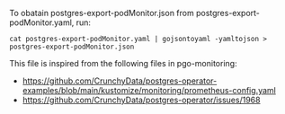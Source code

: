 To obatain postgres-export-podMonitor.json from postgres-export-podMonitor.yaml, run:

`cat postgres-export-podMonitor.yaml | gojsontoyaml -yamltojson > postgres-export-podMonitor.json`


This file is inspired from the following files in pgo-monitoring:
- https://github.com/CrunchyData/postgres-operator-examples/blob/main/kustomize/monitoring/prometheus-config.yaml
- https://github.com/CrunchyData/postgres-operator/issues/1968
